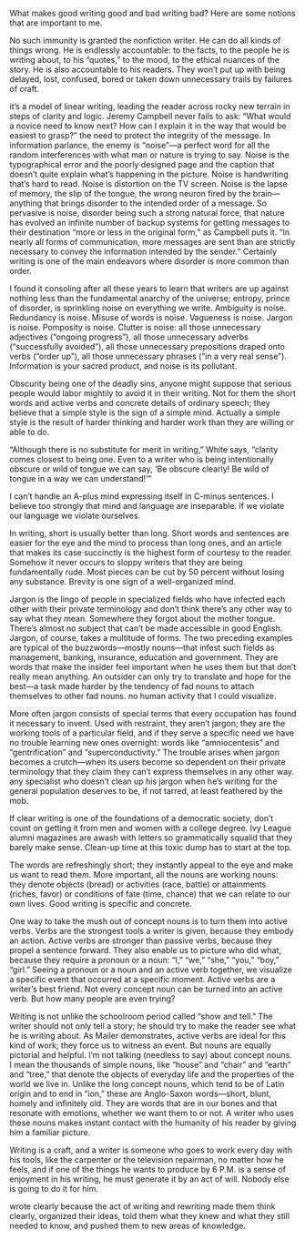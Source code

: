 What makes good writing good and bad writing bad? Here are some notions that are important to me.

No such immunity is granted the nonfiction writer. He can do all kinds of things wrong. He is endlessly accountable: to the facts, to the people he is writing about, to his “quotes,” to the mood, to the ethical nuances of the story. He is also accountable to his readers. They won’t put up with being delayed, lost, confused, bored or taken down unnecessary trails by failures of craft.

it’s a model of linear writing, leading the reader across rocky new terrain in steps of clarity and logic. Jeremy Campbell never fails to ask: “What would a novice need to know next? How can I explain it in the way that would be easiest to grasp?” the need to protect the integrity of the message. In information parlance, the enemy is “noise”—a perfect word for all the random interferences with what man or nature is trying to say. Noise is the typographical error and the poorly designed page and the caption that doesn’t quite explain what’s happening in the picture. Noise is handwriting that’s hard to read. Noise is distortion on the TV screen. Noise is the lapse of memory, the slip of the tongue, the wrong neuron fired by the brain—anything that brings disorder to the intended order of a message. So pervasive is noise, disorder being such a strong natural force, that nature has evolved an infinite number of backup systems for getting messages to their destination “more or less in the original form,” as Campbell puts it. “In nearly all forms of communication, more messages are sent than are strictly necessary to convey the information intended by the sender.” Certainly writing is one of the main endeavors where disorder is more common than order.

I found it consoling after all these years to learn that writers are up against nothing less than the fundamental anarchy of the universe; entropy, prince of disorder, is sprinkling noise on everything we write. Ambiguity is noise. Redundancy is noise. Misuse of words is noise. Vagueness is noise. Jargon is noise. Pomposity is noise. Clutter is noise: all those unnecessary adjectives (“ongoing progress”), all those unnecessary adverbs (“successfully avoided”), all those unnecessary prepositions draped onto verbs (“order up”), all those unnecessary phrases (“in a very real sense”). Information is your sacred product, and noise is its pollutant.

Obscurity being one of the deadly sins, anyone might suppose that serious people would labor mightily to avoid it in their writing.  Not for them the short words and active verbs and concrete details of ordinary speech; they believe that a simple style is the sign of a simple mind. Actually a simple style is the result of harder thinking and harder work than they are willing or able to do.

“Although there is no substitute for merit in writing,” White says, “clarity comes closest to being one. Even to a writer who is being intentionally obscure or wild of tongue we can say, ‘Be obscure clearly! Be wild of tongue in a way we can understand!’”

I can’t handle an A-plus mind expressing itself in C-minus sentences. I believe too strongly that mind and language are inseparable. If we violate our language we violate ourselves.

In writing, short is usually better than long. Short words and sentences are easier for the eye and the mind to process than long ones, and an article that makes its case succinctly is the highest form of courtesy to the reader. Somehow it never occurs to sloppy writers that they are being fundamentally rude. Most pieces can be cut by 50 percent without losing any substance. Brevity is one sign of a well-organized mind. 

Jargon is the lingo of people in specialized fields who have infected each other with their private terminology and don’t think there’s any other way to say what they mean. Somewhere they forgot about the mother tongue. There’s almost no subject that can’t be made accessible in good English. Jargon, of course, takes a multitude of forms. The two preceding examples are typical of the buzzwords—mostly nouns—that infest such fields as management, banking, insurance, education and government. They are words that make the insider feel important when he uses them but that don’t really mean anything. An outsider can only try to translate and hope for the best—a task made harder by the tendency of fad nouns to attach themselves to other fad nouns. no human activity that I could visualize. 

More often jargon consists of special terms that every occupation has found it necessary to invent. Used with restraint, they aren’t jargon; they are the working tools of a particular field, and if they serve a specific need we have no trouble learning new ones overnight: words like “amniocentesis” and “gentrification” and “superconductivity.” The trouble arises when jargon becomes a crutch—when its users become so dependent on their private terminology that they claim they can’t express themselves in any other way. any specialist who doesn’t clean up his jargon when he’s writing for the general population deserves to be, if not tarred, at least feathered by the mob.

If clear writing is one of the foundations of a democratic society, don’t count on getting it from men and women with a college degree. Ivy League alumni magazines are awash with letters so grammatically squalid that they barely make sense. Clean-up time at this toxic dump has to start at the top.

The words are refreshingly short; they instantly appeal to the eye and make us want to read them. More important, all the nouns are working nouns: they denote objects (bread) or activities (race, battle) or attainments (riches, favor) or conditions of fate (time, chance) that we can relate to our own lives. Good writing is specific and concrete.

One way to take the mush out of concept nouns is to turn them into active verbs. Verbs are the strongest tools a writer is given, because they embody an action. Active verbs are stronger than passive verbs, because they propel a sentence forward. They also enable us to picture who did what, because they require a pronoun or a noun: “I,” “we,” “she,” “you,” “boy,” “girl.” Seeing a pronoun or a noun and an active verb together, we visualize a specific event that occurred at a specific moment. Active verbs are a writer’s best friend. Not every concept noun can be turned into an active verb. But how many people are even trying?

Writing is not unlike the schoolroom period called “show and tell.” The writer should not only tell a story; he should try to make the reader see what he is writing about. As Mailer demonstrates, active verbs are ideal for this kind of work; they force us to witness an event. But nouns are equally pictorial and helpful. I’m not talking (needless to say) about concept nouns. I mean the thousands of simple nouns, like “house” and “chair” and “earth” and “tree,” that denote the objects of everyday life and the properties of the world we live in. Unlike the long concept nouns, which tend to be of Latin origin and to end in “ion,” these are Anglo-Saxon words—short, blunt, homely and infinitely old. They are words that are in our bones and that resonate with emotions, whether we want them to or not. A writer who uses these nouns makes instant contact with the humanity of his reader by giving him a familiar picture.

Writing is a craft, and a writer is someone who goes to work every day with his tools, like the carpenter or the television repairman, no matter how he feels, and if one of the things he wants to produce by 6 P.M. is a sense of enjoyment in his writing, he must generate it by an act of will. Nobody else is going to do it for him.

wrote clearly because the act of writing and rewriting made them think clearly, organized their ideas, told them what they knew and what they still needed to know, and pushed them to new areas of knowledge.